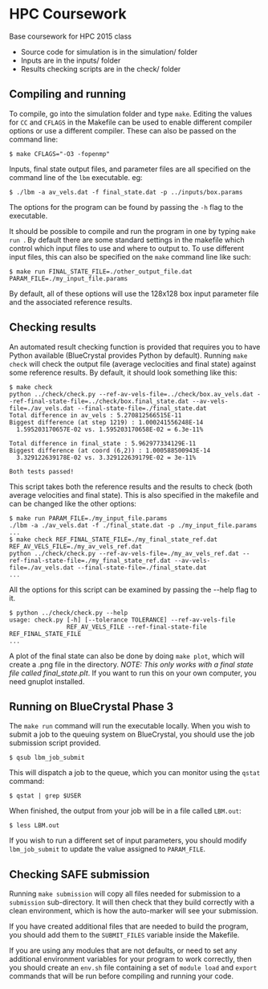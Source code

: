 # HPC Coursework

Base coursework for HPC 2015 class

* Source code for simulation is in the simulation/ folder
* Inputs are in the inputs/ folder
* Results checking scripts are in the check/ folder

## Compiling and running

To compile, go into the simulation folder and type `make`. Editing the values for `CC` and `CFLAGS` in the Makefile can be used to enable different compiler options or use a different compiler. These can also be passed on the command line:

    $ make CFLAGS="-O3 -fopenmp"

Inputs, final state output files, and parameter files are all specified on the command line of the `lbm` executable. eg:

    $ ./lbm -a av_vels.dat -f final_state.dat -p ../inputs/box.params

The options for the program can be found by passing the `-h` flag to the executable.

It should be possible to compile and run the program in one by typing `make run `. By default there are some standard settings in the makefile which control which input files to use and where to output to. To use different input files, this can also be specified on the `make` command line like such:

    $ make run FINAL_STATE_FILE=./other_output_file.dat PARAM_FILE=./my_input_file.params

By default, all of these options will use the 128x128 box input parameter file and the associated reference results.

## Checking results

An automated result checking function is provided that requires you to have Python available (BlueCrystal provides Python by default). Running `make check` will check the output file (average veclocities and final state) against some reference results. By default, it should look something like this:

    $ make check
    python ../check/check.py --ref-av-vels-file=../check/box.av_vels.dat --ref-final-state-file=../check/box.final_state.dat --av-vels-file=./av_vels.dat --final-state-file=./final_state.dat
    Total difference in av_vels : 5.270812566515E-11
    Biggest difference (at step 1219) : 1.000241556248E-14
      1.595203170657E-02 vs. 1.595203170658E-02 = 6.3e-11%

    Total difference in final_state : 5.962977334129E-11
    Biggest difference (at coord (6,2)) : 1.000588500943E-14
      3.329122639178E-02 vs. 3.329122639179E-02 = 3e-11%

    Both tests passed!

This script takes both the reference results and the results to check (both average velocities and final state). This is also specified in the makefile and can be changed like the other options:

    $ make run PARAM_FILE=./my_input_file.params
    ./lbm -a ./av_vels.dat -f ./final_state.dat -p ./my_input_file.params
    ...
    $ make check REF_FINAL_STATE_FILE=./my_final_state_ref.dat REF_AV_VELS_FILE=./my_av_vels_ref.dat
    python ../check/check.py --ref-av-vels-file=./my_av_vels_ref.dat --ref-final-state-file=./my_final_state_ref.dat --av-vels-file=./av_vels.dat --final-state-file=./final_state.dat
    ...

All the options for this script can be examined by passing the --help flag to it.

    $ python ../check/check.py --help
    usage: check.py [-h] [--tolerance TOLERANCE] --ref-av-vels-file
                    REF_AV_VELS_FILE --ref-final-state-file REF_FINAL_STATE_FILE
    ...

A plot of the final state can also be done by doing `make plot`, which will create a .png file in the directory. _NOTE: This only works with a final state file called final\_state.plt_. If you want to run this on your own computer, you need gnuplot installed.

## Running on BlueCrystal Phase 3

The `make run` command will run the executable locally. When you wish
to submit a job to the queuing system on BlueCrystal, you should use
the job submission script provided.

    $ qsub lbm_job_submit

This will dispatch a job to the queue, which you can monitor using the
`qstat` command:

    $ qstat | grep $USER

When finished, the output from your job will be in a file called
`LBM.out`:

    $ less LBM.out

If you wish to run a different set of input parameters, you should
modify `lbm_job_submit` to update the value assigned to `PARAM_FILE`.

## Checking SAFE submission

Running `make submission` will copy all files needed for submission to
a `submission` sub-directory. It will then check that they build
correctly with a clean environment, which is how the auto-marker will
see your submission.

If you have created additional files that are needed to build the
program, you should add them to the `SUBMIT_FILES` variable inside the
Makefile.

If you are using any modules that are not defaults, or need to set any
additional environment variables for your program to work correctly,
then you should create an `env.sh` file containing a set of `module
load` and `export` commands that will be run before compiling and
running your code.
